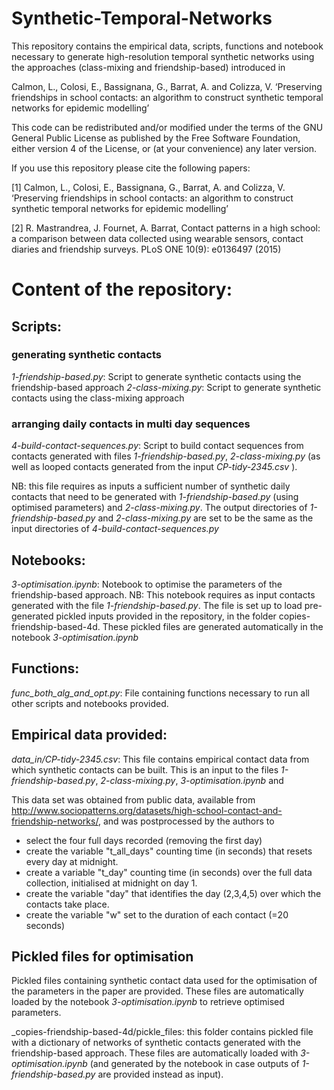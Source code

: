 # Synthetic-Temporal-Networks

This repository contains the empirical data, scripts, functions and notebook necessary to generate high-resolution temporal synthetic networks using the approaches (class-mixing and friendship-based) introduced in

Calmon, L., Colosi, E., Bassignana, G., Barrat, A. and Colizza, V.
‘Preserving friendships in school contacts: an algorithm to construct
synthetic temporal networks for epidemic modelling’


This code can be redistributed and/or modified
under the terms of the GNU General Public License as published by
the Free Software Foundation, either version 4 of the License, or (at
your convenience) any later version.

If you use this repository please cite the following papers:

[1] Calmon, L., Colosi, E., Bassignana, G., Barrat, A. and Colizza, V.
‘Preserving friendships in school contacts: an algorithm to construct
synthetic temporal networks for epidemic modelling’

[2] R. Mastrandrea, J. Fournet, A. Barrat,
Contact patterns in a high school: a comparison between data collected using wearable sensors, contact diaries and friendship surveys.
PLoS ONE 10(9): e0136497 (2015)

# Content of the repository:

## Scripts:
### generating synthetic contacts
_1-friendship-based.py_: Script to generate synthetic contacts using the friendship-based approach
_2-class-mixing.py_: Script to generate synthetic contacts using the class-mixing approach

### arranging daily contacts in multi day sequences
_4-build-contact-sequences.py_: Script to build contact sequences from contacts generated with files _1-friendship-based.py_,  _2-class-mixing.py_ (as well as looped contacts generated from the input _CP-tidy-2345.csv_ ). 

NB: this file requires as inputs a sufficient number of synthetic daily contacts that need to be generated with _1-friendship-based.py_ (using optimised parameters) and _2-class-mixing.py_. The output directories of _1-friendship-based.py_ and _2-class-mixing.py_ are set to be the same as the input directories of _4-build-contact-sequences.py_

## Notebooks:
_3-optimisation.ipynb_: Notebook to optimise the parameters of the friendship-based approach. 
NB: This notebook requires as input contacts generated with the file _1-friendship-based.py_. The file is set up to load pre-generated pickled inputs provided in the repository, in the folder copies-friendship-based-4d. These pickled files are generated automatically in the notebook _3-optimisation.ipynb_

## Functions:
_func_both_alg_and_opt.py_: File containing functions necessary to run all other scripts and notebooks provided.
## Empirical data provided:
_data_in/CP-tidy-2345.csv_: This file contains empirical contact data from which synthetic contacts can be built. This is an input to the files _1-friendship-based.py_, _2-class-mixing.py_, _3-optimisation.ipynb_ and 

This data set was obtained from public data, available from http://www.sociopatterns.org/datasets/high-school-contact-and-friendship-networks/, and was postprocessed by the authors to 
- select the four full days recorded (removing the first day)
- create the variable "t_all_days" counting time (in seconds) that resets every day at midnight.
- create a variable "t_day" counting time (in seconds) over the full data collection, initialised at midnight on day 1.
- create the variable "day" that identifies the day (2,3,4,5) over which the contacts take place.
- create the variable "w" set to the duration of each contact (=20 seconds)

## Pickled files for optimisation
Pickled files containing synthetic contact data used for the optimisation of the parameters in the paper are provided. These files are automatically loaded by the notebook _3-optimisation.ipynb_ to retrieve optimised parameters.

_copies-friendship-based-4d/pickle_files: this folder contains pickled file with a dictionary of networks of synthetic contacts generated with the friendship-based approach. These files are automatically loaded with _3-optimisation.ipynb_ (and generated by the notebook in case outputs of _1-friendship-based.py_ are provided instead as input).
